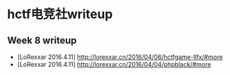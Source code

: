 # hctf电竞社writeup
## Week 8 writeup
* [LoRexxar 2016.4.11] http://lorexxar.cn/2016/04/06/hctfgame-llfx/#more 
* [LoRexxar 2016.4.11] http://lorexxar.cn/2016/04/04/phpblack/#more
